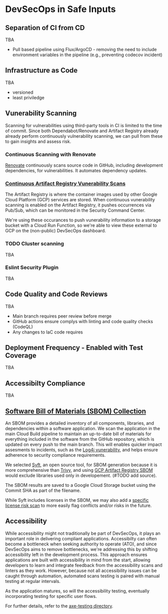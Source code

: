 # DevSecOps in Safe Inputs

## Separation of CI from CD

TBA

- Pull based pipeline using Flux/ArgoCD - removing the need to include environment variables in the pipeline (e.g., preventing codecov incident)

## Infrastructure as Code

TBA

- versioned
- least priviledge

## Vunerability Scanning

Scanning for vulnerabilities using third-party tools in CI is limited to the time of commit. Since both Dependabot/Renovate and Artifact Registry already already perform continuously vulnerability scanning, we can pull from these to gain insights and assess risk.

### Continuous Scanning with Renovate

[Renovate](https://docs.renovatebot.com/) continuously scans source code in GitHub, including development dependencies, for vulnerabilities. It automates dependency updates.

### [Continuous Artifact Registry Vunerability Scans](./artifact-registry-vulnerability-scanning)

The Artifact Registry is where the container images used by other Google Cloud Platform (GCP) services are stored. When continuous vunerability scanning is enabled on the Artifact Registry, it pushes occurrences via Pub/Sub, which can be monitored in the Security Command Center.

We're using these occurances to push vunerability information to a storage bucket with a Cloud Run Function, so we're able to view these external to GCP on the (non-public) DevSecOps dashboard.

### TODO Cluster scanning

TBA

### Eslint Security Plugin

TBA

## Code Quality and Code Reviews

TBA

- Main branch requires peer review before merge
- GitHub actions ensure complys with linting and code quality checks (CodeQL)
- Any changes to IaC code requires

## Deployment Frequency - Enabled with Test Coverage

TBA

## Accessibilty Compliance

TBA

## [Software Bill of Materials (SBOM) Collection](./sbom)

An SBOM provides a detailed inventory of all components, libraries, and dependencies within a software application. We scan the application in the main Cloud Build pipeline to maintain an up-to-date bill of materials for everything included in the software from the GitHub repository, which is updated on every push to the main branch. This will enables quicker impact assesments to incidents, such as the [Log4j vunerability](https://en.wikipedia.org/wiki/Log4Shell), and helps ensure adherence to security compliance requirements.

We selected [Syft](https://github.com/anchore/syft), an open source tool, for SBOM generation because it is more comprehensive than [Trivy](https://aquasecurity.github.io/trivy/v0.33/docs/sbom/), and using [GCP Artifact Registry SBOM](https://cloud.google.com/artifact-analysis/docs/sbom-overview) would exclude libraries used only in developement. (#TODO add source).

The SBOM results are saved to a Google Cloud Storage bucket using the Commit SHA as part of the filename.

While Syft includes licenses in the SBOM, we may also add a [specific license risk scan](https://aquasecurity.github.io/trivy/v0.47/docs/scanner/license/) to more easily flag conflicts and/or risks in the future.

## Accessibility

While accessibility might not traditionally be part of DevSecOps, it plays an important role in delivering compliant applications. Accessibilty can often become a bottleneck when seeking authority to operate (ATO), and since DevSecOps aims to remove bottlenecks, we're addressing this by shifting accessibility left in the development process. This approach ensures applications are built with accessibility in mind from the start, allowing developers to learn and integrate feedback from the accessibility scans and linters as they work. However, because not all accessibility issues can be caught through automation, automated scans testing is paired with manual testing at regular intervals.

As the application matures, so will the accessibility testing, eventually incorporating testing for specific user flows.

For further details, refer to the [axe-testing directory](./axe-testing/README.md).
